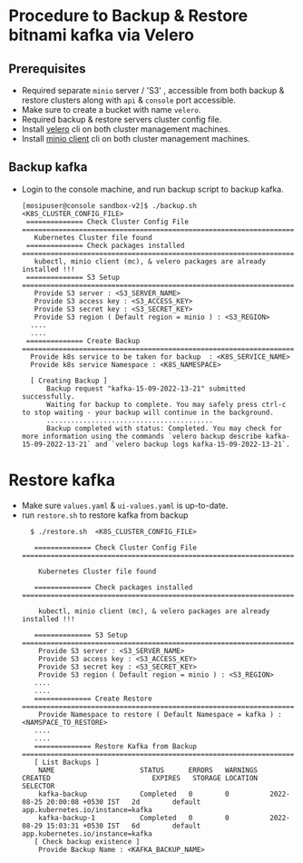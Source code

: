 # Procedure to Backup & Restore bitnami kafka via Velero

## Prerequisites
* Required separate `minio` server / 'S3' , accessible from both backup & restore clusters along with `api` & `console` port accessible.
* Make sure to create a bucket with name `velero`.
* Required backup & restore servers cluster config file.
* Install [velero](https://velero.io/docs/v1.9/basic-install/#install-the-cli) cli on both cluster management machines.
* Install [minio client](https://docs.min.io/docs/minio-client-quickstart-guide.html) cli on both cluster management machines.

## Backup kafka
* Login to the console machine, and run backup script to backup kafka.
  ```
  [mosipuser@console sandbox-v2]$ ./backup.sh <K8S_CLUSTER_CONFIG_FILE>
   ============== Check Cluster Config File ==========================================================================================================
     Kubernetes Cluster file found 
   ============== Check packages installed ===========================================================================================================
     kubectl, minio client (mc), & velero packages are already installed !!! 
   ============== S3 Setup ===========================================================================================================================
     Provide S3 server : <S3_SERVER_NAME>
     Provide S3 access key : <S3_ACCESS_KEY>
     Provide S3 secret key : <S3_SECRET_KEY>
     Provide S3 region ( Default region = minio ) : <S3_REGION>
    ....
    ....
   ============== Create Backup ======================================================================================================================
    Provide k8s service to be taken for backup  : <K8S_SERVICE_NAME>
    Provide k8s service Namespace : <K8S_NAMESPACE>

    [ Creating Backup ] 
        Backup request "kafka-15-09-2022-13-21" submitted successfully.
        Waiting for backup to complete. You may safely press ctrl-c to stop waiting - your backup will continue in the background.
        .........................................
        Backup completed with status: Completed. You may check for more information using the commands `velero backup describe kafka-15-09-2022-13-21` and `velero backup logs kafka-15-09-2022-13-21`.
  ```
  

# Restore kafka
* Make sure `values.yaml` & `ui-values.yaml` is up-to-date.
* run `restore.sh` to restore kafka from backup
  ```
    $ ./restore.sh  <K8S_CLUSTER_CONFIG_FILE>

     ============== Check Cluster Config File ==========================================================================================================

      Kubernetes Cluster file found 

     ============== Check packages installed ===========================================================================================================

      kubectl, minio client (mc), & velero packages are already installed !!! 

     ============== S3 Setup ===========================================================================================================================
      Provide S3 server : <S3_SERVER_NAME>
      Provide S3 access key : <S3_ACCESS_KEY>
      Provide S3 secret key : <S3_SECRET_KEY>
      Provide S3 region ( Default region = minio ) : <S3_REGION>
     ....
     ....
     ============== Create Restore =====================================================================================================================
      Provide Namespace to restore ( Default Namespace = kafka ) : <NAMSPACE_TO_RESTORE>
     ....
     ....
     ============== Restore Kafka from Backup ==========================================================================================================
     [ List Backups ] 	
      NAME                     STATUS      ERRORS   WARNINGS   CREATED                         EXPIRES   STORAGE LOCATION   SELECTOR
      kafka-backup             Completed   0        0          2022-08-25 20:00:08 +0530 IST   2d        default            app.kubernetes.io/instance=kafka
      kafka-backup-1           Completed   0        0          2022-08-29 15:03:31 +0530 IST   6d        default            app.kubernetes.io/instance=kafka
     [ Check backup existence ]
      Provide Backup Name : <KAFKA_BACKUP_NAME>
  
  ```